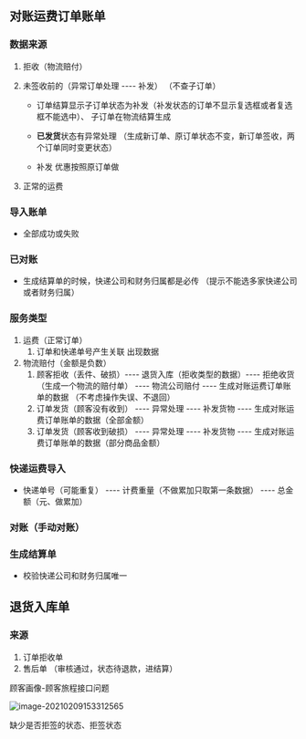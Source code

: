 ## 对账运费订单账单

### 数据来源

1. 拒收（物流赔付）

2. 未签收前的（异常订单处理 ---- 补发） （不查子订单）

    - 订单结算显示子订单状态为补发（补发状态的订单不显示复选框或者复选框不能选中）、 子订单在物流结算生成

    - **已发货**状态有异常处理 （生成新订单、原订单状态不变，新订单签收，两个订单同时变更状态）
    - 补发  优惠按照原订单做

3. 正常的运费

### 导入账单

- 全部成功或失败

### 已对账

- 生成结算单的时候，快递公司和财务归属都是必传  （提示不能选多家快递公司或者财务归属）

### 服务类型

1. 运费（正常订单）
    1. 订单和快递单号产生关联  出现数据
2. 物流赔付（金额是负数）
    1. 顾客拒收（丢件、破损）----  退货入库（拒收类型的数据）----  拒绝收货（生成一个物流的赔付单） ---- 物流公司赔付 ---- 生成对账运费订单账单的数据   （不考虑操作失误、不退回）
    2. 订单发货（顾客没有收到） ---- 异常处理 ---- 补发货物 ---- 生成对账运费订单账单的数据（全部金额）
    3. 订单发货（顾客收到破损） ---- 异常处理 ---- 补发货物 ---- 生成对账运费订单账单的数据（部分商品金额）

### 快递运费导入

- 快递单号（可能重复） ---- 计费重量（不做累加只取第一条数据） ---- 总金额（元、做累加）

### 对账（手动对账）

### 	生成结算单

- 校验快递公司和财务归属唯一

## 退货入库单

### 来源

1. 订单拒收单
2. 售后单 （审核通过，状态待退款，进结算）







顾客画像-顾客旅程接口问题



![image-20210209153312565](https://gitee.com/wu_kang0718/image/raw/master//20210209153314371.png)

缺少是否拒签的状态、拒签状态
























